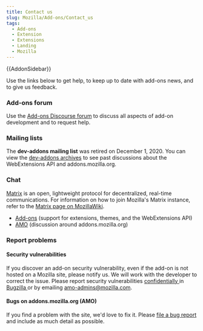 ```yaml
---
title: Contact us
slug: Mozilla/Add-ons/Contact_us
tags:
  - Add-ons
  - Extension
  - Extensions
  - Landing
  - Mozilla
---
```

<div>{{AddonSidebar}}</div>

<p>Use the links below to get help, to keep up to date with add-ons news, and to give us feedback.</p>

<h3 id="Add-ons_forum">Add-ons forum</h3>

<p>Use the <a href="https://discourse.mozilla.org/c/add-ons">Add-ons Discourse forum</a> to discuss all aspects of add-on development and to request help.</p>

<h3 id="Mailing_lists">Mailing lists</h3>

<p>The <strong>dev-addons mailing list</strong> was retired on December 1, 2020. You can view the <a href="https://mail.mozilla.org/pipermail/dev-addons/">dev-addons archives</a> to see past discussions about the WebExtensions API and addons.mozilla.org.</p>

<h3 id="Chat">Chat</h3>

<p><a href="https://matrix.org/">Matrix</a> is an open, lightweight protocol for decentralized, real-time communications. For information on how to join Mozilla's Matrix instance, refer to the <a href="https://wiki.mozilla.org/Matrix">Matrix page on MozillaWiki</a>.</p>

<ul>
 <li><a href="https://chat.mozilla.org/#/room/#addons:mozilla.org">Add-ons</a> (support for extensions, themes, and the WebExtensions API)</li>
 <li><a href="https://chat.mozilla.org/#/room/#amo:mozilla.org">AMO</a> (discussion around addons.mozilla.org)</li>
</ul>

<h3 id="Report_problems">Report problems</h3>

<h4 id="Security_vulnerabilities">Security vulnerabilities</h4>

<p>If you discover an add-on security vulnerability, even if the add-on is not hosted on a Mozilla site, please notify us. We will work with the developer to correct the issue. Please report security vulnerabilities <a href="https://www.mozilla.org/projects/security/security-bugs-policy.html">confidentially </a>in <a href="https://bugzilla.mozilla.org/enter_bug.cgi?product=addons.mozilla.org&amp;component=Add-on%20Security&amp;maketemplate=Add-on%20Security%20Bug&amp;bit-23=1&amp;rep_platform=All&amp;op_sys=All">Bugzilla </a>or by emailing <a href="mailto:amo-admins@mozilla.com">amo-admins@mozilla.com</a>.</p>

<h4 id="Bugs_on_addons.mozilla.org_AMO">Bugs on addons.mozilla.org (AMO)</h4>

<p>If you find a problem with the site, we'd love to fix it. Please <a href="https://github.com/mozilla/addons/issues/new">file a bug report </a>and include as much detail as possible.</p>
